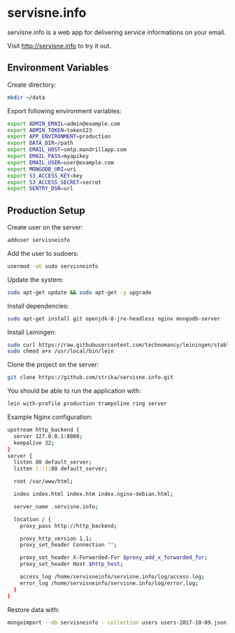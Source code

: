 # servisne.info

servisne.info is a web app for delivering service informations on your email.

Visit http://servisne.info to try it out.

## Environment Variables

Create directory:

```bash
mkdir ~/data
```

Export following environment variables:

```bash
export ADMIN_EMAIL=admin@example.com
export ADMIN_TOKEN=token123
export APP_ENVIRONMENT=production
export DATA_DIR=/path
export EMAIL_HOST=smtp.mandrillapp.com
export EMAIL_PASS=myapikey
export EMAIL_USER=user@example.com
export MONGODB_URI=uri
export S3_ACCESS_KEY=key
export S3_ACCESS_SECRET=secret
export SENTRY_DSN=url
```

## Production Setup

Create user on the server:

```bash
adduser servisneinfo
```

Add the user to sudoers:

```bash
usermod -aG sudo servisneinfo
```

Update the system:

```bash
sudo apt-get update && sudo apt-get -y upgrade
```

Install dependencies:

```bash
sudo apt-get install git openjdk-8-jre-headless nginx mongodb-server
```

Install Leiningen:

```bash
sudo curl https://raw.githubusercontent.com/technomancy/leiningen/stable/bin/lein -o /usr/local/bin/lein
sudo chmod a+x /usr/local/bin/lein
```

Clone the project on the server:

```bash
git clone https://github.com/strika/servisne.info.git
```

You should be able to run the application with:

```bash
lein with-profile production trampoline ring server
```

Example Nginx configuration:

```bash
upstream http_backend {
  server 127.0.0.1:8080;
  keepalive 32;
}
server {
  listen 80 default_server;
  listen [::]:80 default_server;

  root /var/www/html;

  index index.html index.htm index.nginx-debian.html;

  server_name .servisne.info;

  location / {
    proxy_pass http://http_backend;

    proxy_http_version 1.1;
    proxy_set_header Connection "";

    proxy_set_header X-Forwarded-For $proxy_add_x_forwarded_for;
    proxy_set_header Host $http_host;

    access_log /home/servisneinfo/servisne.info/log/access.log;
    error_log /home/servisneinfo/servisne.info/log/error.log;
  }
}
```

Restore data with:

```bash
mongoimport --db servisneinfo --collection users users-2017-10-09.json
```
